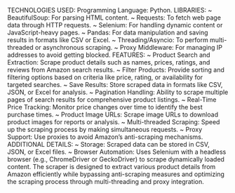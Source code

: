 TECHNOLOGIES USED:
Programming Language: Python.
LIBRARIES:
~ BeautifulSoup: For parsing HTML content.
~ Requests: To fetch web page data through HTTP requests.
~ Selenium: For handling dynamic content or JavaScript-heavy pages.
~ Pandas: For data manipulation and saving results in formats like CSV or Excel.
~ Threading/Asyncio: To perform multi-threaded or asynchronous scraping.
~ Proxy Middleware: For managing IP addresses to avoid getting blocked.
FEATURES:
~ Product Search and Extraction: Scrape product details such as names, prices, ratings, and reviews from Amazon search results.
~ Filter Products: Provide sorting and filtering options based on criteria like price, rating, or availability for targeted searches.
~ Save Results: Store scraped data in formats like CSV, JSON, or Excel for analysis.
~ Pagination Handling: Ability to scrape multiple pages of search results for comprehensive product listings.
~ Real-Time Price Tracking: Monitor price changes over time to identify the best purchase times.
~ Product Image URLs: Scrape image URLs to download product images for reports or analysis.
~ Multi-threaded Scraping: Speed up the scraping process by making simultaneous requests.
~ Proxy Support: Use proxies to avoid Amazon’s anti-scraping mechanisms.
ADDITIONAL DETAILS:
~ Storage: Scraped data can be stored in CSV, JSON, or Excel files.
~ Browser Automation: Uses Selenium with a headless browser (e.g., ChromeDriver or GeckoDriver) to scrape dynamically loaded content.
The scraper is designed to extract various product details from Amazon efficiently while bypassing anti-scraping measures and optimizing the scraping process through multi-threading and proxy integration.

